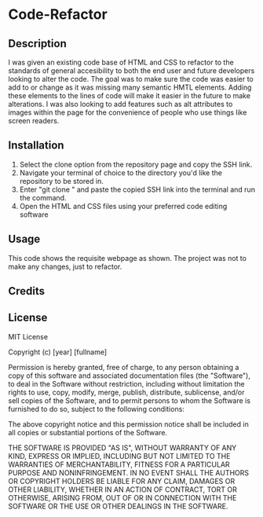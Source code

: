 # Code-Refactor

## Description
I was given an existing code base of HTML and CSS to refactor to the standards of general accesibility to both the end user and future developers looking to alter the code. The goal was to make sure the code was easier to add to or change as it was missing many semantic HMTL elements. Adding these elements to the lines of code will make it easier in the future to make alterations. I was also looking to add features such as alt attributes to images within the page for the convenience of people who use things like screen readers.

## Installation
1. Select the clone option from the repository page and copy the SSH link.
2. Navigate your terminal of choice to the directory you'd like the repository to be stored in.
3. Enter "git clone " and paste the copied SSH link into the terminal and run the command.
4. Open the HTML and CSS files using your preferred code editing software

## Usage
This code shows the requisite webpage as shown. The project was not to make any changes, just to refactor.

## Credits

## License
MIT License

Copyright (c) [year] [fullname]

Permission is hereby granted, free of charge, to any person obtaining a copy
of this software and associated documentation files (the "Software"), to deal
in the Software without restriction, including without limitation the rights
to use, copy, modify, merge, publish, distribute, sublicense, and/or sell
copies of the Software, and to permit persons to whom the Software is
furnished to do so, subject to the following conditions:

The above copyright notice and this permission notice shall be included in all
copies or substantial portions of the Software.

THE SOFTWARE IS PROVIDED "AS IS", WITHOUT WARRANTY OF ANY KIND, EXPRESS OR
IMPLIED, INCLUDING BUT NOT LIMITED TO THE WARRANTIES OF MERCHANTABILITY,
FITNESS FOR A PARTICULAR PURPOSE AND NONINFRINGEMENT. IN NO EVENT SHALL THE
AUTHORS OR COPYRIGHT HOLDERS BE LIABLE FOR ANY CLAIM, DAMAGES OR OTHER
LIABILITY, WHETHER IN AN ACTION OF CONTRACT, TORT OR OTHERWISE, ARISING FROM,
OUT OF OR IN CONNECTION WITH THE SOFTWARE OR THE USE OR OTHER DEALINGS IN THE
SOFTWARE.
